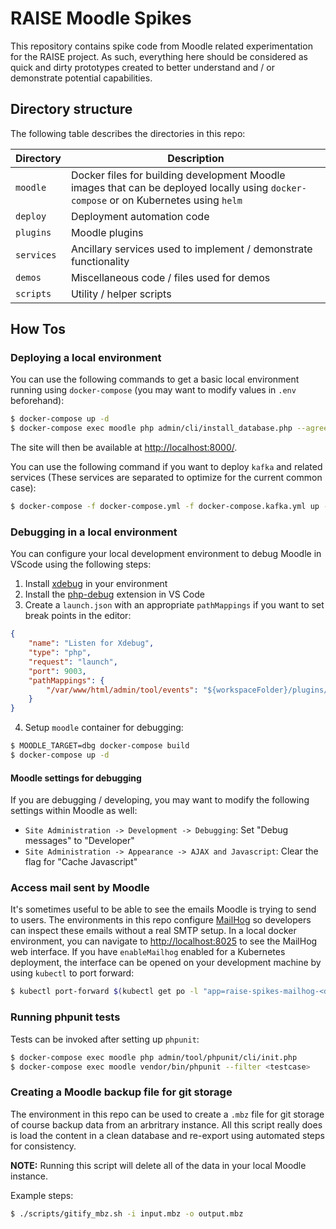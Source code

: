 # RAISE Moodle Spikes

This repository contains spike code from Moodle related experimentation for the RAISE project. As such, everything here should be considered as quick and dirty prototypes created to better understand and / or demonstrate potential capabilities.

## Directory structure

The following table describes the directories in this repo:

| Directory | Description |
| - | - |
| `moodle` | Docker files for building development Moodle images that can be deployed locally using `docker-compose` or on Kubernetes using `helm` |
| `deploy` | Deployment automation code |
| `plugins` | Moodle plugins |
| `services` | Ancillary services used to implement / demonstrate functionality |
| `demos` | Miscellaneous code / files used for demos |
| `scripts` | Utility / helper scripts |

## How Tos

### Deploying a local environment

You can use the following commands to get a basic local environment running using `docker-compose` (you may want to modify values in `.env` beforehand):

```bash
$ docker-compose up -d
$ docker-compose exec moodle php admin/cli/install_database.php --agree-license --fullname="Local Dev" --shortname="Local Dev" --summary="Local Dev" --adminpass="admin" --adminemail="admin@acmeinc.com"
```

The site will then be available at [http://localhost:8000/](http://localhost:8000/).

You can use the following command if you want to deploy `kafka` and related services
(These services are separated to optimize for the current common case):

```bash
$ docker-compose -f docker-compose.yml -f docker-compose.kafka.yml up -d 
```

### Debugging in a local environment

You can configure your local development environment to debug Moodle in VScode using the following steps:

1. Install [xdebug](https://xdebug.org/) in your environment
2. Install the [php-debug](https://marketplace.visualstudio.com/items?itemName=felixfbecker.php-debug) extension in VS Code
3. Create a `launch.json` with an appropriate `pathMappings` if you want to set break points in the editor:

```json
{
    "name": "Listen for Xdebug",
    "type": "php",
    "request": "launch",
    "port": 9003,
    "pathMappings": {
        "/var/www/html/admin/tool/events": "${workspaceFolder}/plugins/events"
    }
}
```
4. Setup `moodle` container for debugging:

```bash
$ MOODLE_TARGET=dbg docker-compose build
$ docker-compose up -d
```

#### Moodle settings for debugging

If you are debugging / developing, you may want to modify the following settings within Moodle as well:

* `Site Administration -> Development -> Debugging`: Set "Debug messages" to "Developer"
* `Site Administration -> Appearance -> AJAX and Javascript`: Clear the flag for "Cache Javascript"

### Access mail sent by Moodle

It's sometimes useful to be able to see the emails Moodle is trying to send to users. The environments in this repo configure [MailHog](https://github.com/mailhog/MailHog) so developers can inspect these emails without a real SMTP setup. In a local docker environment, you can navigate to [http://localhost:8025](http://localhost:8025) to see the MailHog web interface. If you have `enableMailhog` enabled for a Kubernetes deployment, the interface can be opened on your development machine by using `kubectl` to port forward:

```bash
$ kubectl port-forward $(kubectl get po -l "app=raise-spikes-mailhog-<deploymentName>" -o name) 8025:8025
```

### Running phpunit tests

Tests can be invoked after setting up `phpunit`:

```bash
$ docker-compose exec moodle php admin/tool/phpunit/cli/init.php
$ docker-compose exec moodle vendor/bin/phpunit --filter <testcase>
```

### Creating a Moodle backup file for git storage

The environment in this repo can be used to create a `.mbz` file for git storage of course backup data from an arbritrary instance. All this script really does is load the content in a clean database and re-export using automated steps for consistency.

**NOTE:** Running this script will delete all of the data in your local Moodle instance.

Example steps:

```bash
$ ./scripts/gitify_mbz.sh -i input.mbz -o output.mbz
```
